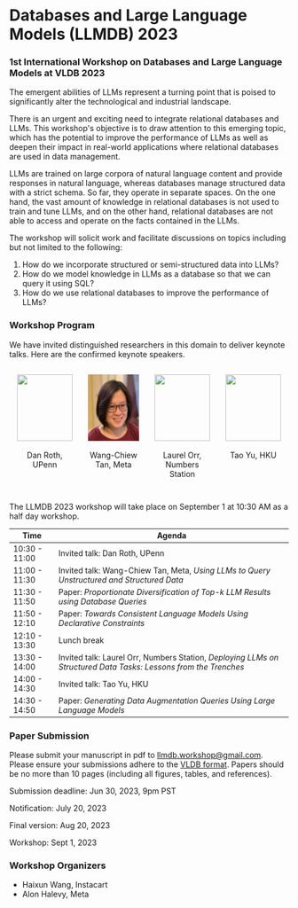 # Databases and Large Language Models (LLMDB) 2023

### 1st International Workshop on Databases and Large Language Models at VLDB 2023

The emergent abilities of LLMs represent a turning point that is poised to significantly alter the technological and industrial landscape.

There is an urgent and exciting need to integrate relational databases and LLMs. This workshop's objective is to draw attention to this emerging topic, which has the potential to improve the performance of LLMs as well as deepen their impact in real-world applications where relational databases are used in data management.


LLMs are trained on large corpora of natural language content and provide responses in natural language, whereas databases manage structured data with a strict schema. So far, they operate in separate spaces. On the one hand, the vast amount of knowledge in relational databases is not used to train and tune LLMs, and on the other hand, relational databases are not able to access and operate on the facts contained in the LLMs.

The workshop will solicit work and facilitate discussions on topics including but not limited to the following:

1. How do we incorporate structured or semi-structured data into LLMs?
2. How do we model knowledge in LLMs as a database so that we can query it using SQL?
3. How do we use relational databases to improve the performance of LLMs?

### Workshop Program


We have invited distinguished researchers in this domain to deliver keynote talks. Here are the confirmed keynote speakers.

<div style="display: flex; flex-wrap: wrap; justify-content: space-between;">

<div style="flex: 1; margin: 1em; text-align: center;">
    <img src="https://directory.seas.upenn.edu/wp-content/uploads/2020/03/Roth-Dan.jpg" style="width: 100px; height: 120px;"/>
    <p>Dan Roth, UPenn</p>
</div>

<div style="flex: 1; margin: 1em; text-align: center;">
    <img src="tan.png" style="width: 100px; height: 120px;"/>
    <p>Wang-Chiew Tan, Meta</p>
</div>

<div style="flex: 1; margin: 1em; text-align: center;">
    <img src="https://lorr1.github.io/Laurel_Orr_Photo.jpeg" style="width: 100px; height: 120px;"/>
    <p>Laurel Orr, Numbers Station</p>
</div>

<div style="flex: 1; margin: 1em; text-align: center;">
    <img src="https://taoyds.github.io/assets/pics/tao_yu.jpeg" style="width: 100px; height: 120px;"/>
    <p>Tao Yu, HKU</p>
</div>

</div>

The LLMDB 2023 workshop will take place on September 1 at 10:30 AM as a half day workshop.

| Time | Agenda |
| --------------- | --------------- |
| 10:30 - 11:00   | Invited talk: Dan Roth, UPenn |
| 11:00 - 11:30   | Invited talk: Wang-Chiew Tan, Meta, _Using LLMs to Query Unstructured and Structured Data_ |
| 11:30 - 11:50   | Paper: _Proportionate  Diversification  of Top-k  LLM  Results  using Database  Queries_
| 11:50 - 12:10   | Paper: _Towards Consistent Language Models Using Declarative Constraints_ |
| 12:10 - 13:30   | Lunch break  |
| 13:30 - 14:00   | Invited talk: Laurel Orr, Numbers Station, _Deploying LLMs on Structured Data Tasks: Lessons from the Trenches_ |
| 14:00 - 14:30   | Invited talk: Tao Yu, HKU |
| 14:30 - 14:50   | Paper: _Generating Data Augmentation Queries Using Large Language Models_ |


### Paper Submission

Please submit your manuscript in pdf to [llmdb.workshop@gmail.com](mailto:llmdb.workshop@gmail.com). Please ensure your submissions adhere to the [VLDB format](https://vldb.org/pvldb/volumes/16/formatting). Papers should be no more than 10 pages (including all figures, tables, and references).

Submission deadline: Jun 30, 2023, 9pm PST

Notification: July 20, 2023

Final version: Aug 20, 2023

Workshop: Sept 1, 2023

### Workshop Organizers

* Haixun Wang, Instacart
* Alon Halevy, Meta

